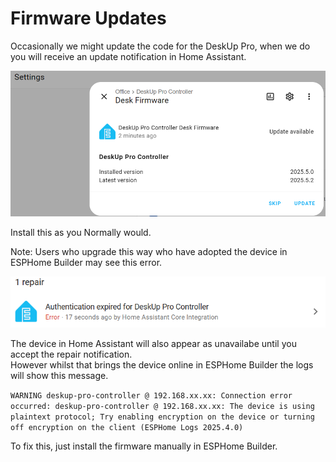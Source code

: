 # Firmware Updates
Occasionally we might update the code for the DeskUp Pro, when we do you will receive an update notification in Home Assistant.

![](images/HomeAssistant-Showing-Update-Available.png)

Install this as you Normally would.

Note: Users who upgrade this way who have adopted the device in ESPHome Builder may see this error.  

![](images/Updating-an-adopted-device-then-shows-authentication-expired-notification.png)

The device in Home Assistant will also appear as unavailabe until you accept the repair notification.  
However whilst that brings the device online in ESPHome Builder the logs will show this message.

```WARNING deskup-pro-controller @ 192.168.xx.xx: Connection error occurred: deskup-pro-controller @ 192.168.xx.xx: The device is using plaintext protocol; Try enabling encryption on the device or turning off encryption on the client (ESPHome Logs 2025.4.0) ```

To fix this, just install the firmware manually in ESPHome Builder. 
